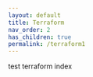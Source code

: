 ```yaml
---
layout: default
title: Terraform
nav_order: 2
has_children: true
permalink: /terraform1
---
```



test terraform index

